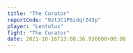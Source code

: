 ```yaml
---
title: "The Curator"
reportCode: "92tJC1P8zdqrZ43p"
player: "Lentulus"
fight: "The Curator"
date: 2021-10-16T13:08:36.936000+00:00
---
```

